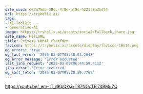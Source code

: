 ```yaml
---
site_uuid: e23d75db-18dc-4f0e-af8d-4221f8a3bdf4
url: https://tryhelix.ai/
tags:
- AI-Toolkit
- Generative-AI
image: https://tryhelix.ai/assets/social/Fallback_share.jpg
site_name: HelixML
title: Private GenAI Platform
favicon: https://tryhelix.ai/assets/display/favicon-16x16.png
og_errors: 'true'
og_last_error: '2025-03-07T05:38:03.264Z'
og_error_message: 'Error occurred'
last_jina_request: '2025-03-09T06:44:59.411Z'
jina_error: 'Error occurred'
og_last_fetch: '2025-03-07T05:20:39.776Z'
---
```


https://youtu.be/_em-1T_dKbQ?si=T87NOcTEI74BMuZQ
